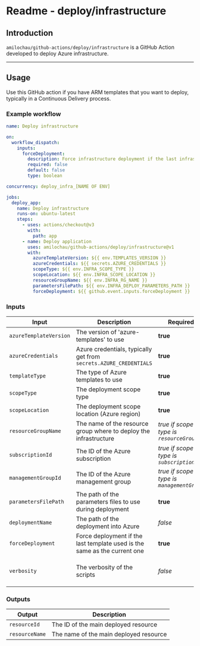 # Readme - deploy/infrastructure

## Introduction

`amilochau/github-actions/deploy/infrastructure` is a GitHub Action developed to deploy Azure infrastructure.

---

## Usage

Use this GitHub action if you have ARM templates that you want to deploy, typically in a Continuous Delivery process.

### Example workflow

```yaml
name: Deploy infrastructure

on:
  workflow_dispatch:
    inputs:
      forceDeployment:
        description: Force infrastructure deployment if the last infrastructure template used is the same as the current one
        required: false
        default: false
        type: boolean

concurrency: deploy_infra_[NAME OF ENV]

jobs:
  deploy_app:
    name: Deploy infrastructure
    runs-on: ubuntu-latest
    steps:
      - uses: actions/checkout@v3
        with:
          path: app
      - name: Deploy application
        uses: amilochau/github-actions/deploy/infrastructure@v1
        with:
          azureTemplateVersion: ${{ env.TEMPLATES_VERSION }}
          azureCredentials: ${{ secrets.AZURE_CREDENTIALS }}
          scopeType: ${{ env.INFRA_SCOPE_TYPE }}
          scopeLocation: ${{ env.INFRA_SCOPE_LOCATION }}
          resourceGroupName: ${{ env.INFRA_RG_NAME }}
          parametersFilePath: ${{ env.INFRA_DEPLOY_PARAMETERS_PATH }}
          forceDeployment: ${{ github.event.inputs.forceDeployment }}
```

### Inputs

| Input | Description | Required | Default value | Comment |
| ----- | ----------- | -------- | ------------- | ------- |
| `azureTemplateVersion` | The version of 'azure-templates' to use | **true** |
| `azureCredentials` | Azure credentials, typically get from `secrets.AZURE_CREDENTIALS` | **true** |
| `templateType` | The type of Azure templates to use | **true** |
| `scopeType` | The deployment scope type | **true** | `resourceGroup` |
| `scopeLocation` | The deployment scope location (Azure region) | **true** |
| `resourceGroupName` | The name of the resource group where to deploy the infrastructure | *true if scope type is `resourceGroup`* |
| `subscriptionId` | The ID of the Azure subscription | *true if scope type is `subscription`* |
| `managementGroupId` | The ID of the Azure management group | *true if scope type is `managementGroup`* |
| `parametersFilePath` | The path of the parameters files to use during deployment | **true** |
| `deploymentName` | The path of the deployment into Azure | *false* | `Deployment-GitHub` |
| `forceDeployment` | Force deployment if the last template used is the same as the current one | **true** |
| `verbosity` | The verbosity of the scripts | *false* | `minimal` | Set to `minimal`, `normal` or `detailed` |

### Outputs

| Output | Description |
| ------ | ----------- |
| `resourceId` | The ID of the main deployed resource |
| `resourceName` | The name of the main deployed resource |
